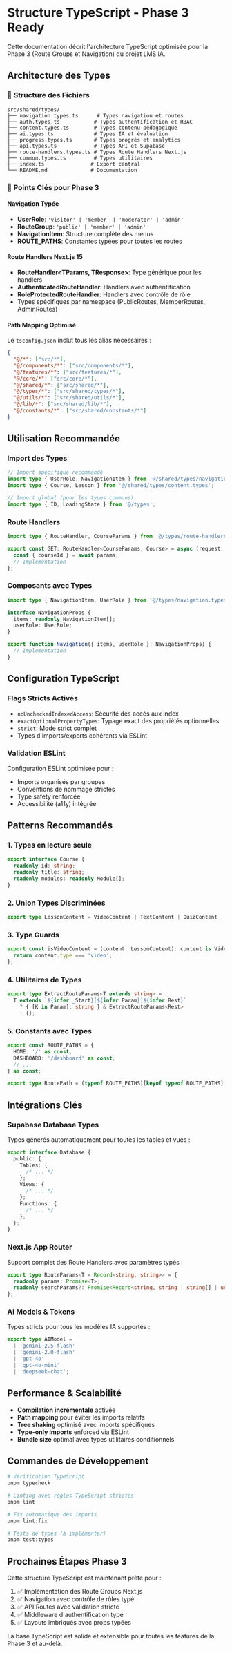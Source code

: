 # Structure TypeScript - Phase 3 Ready

Cette documentation décrit l'architecture TypeScript optimisée pour la Phase 3 (Route Groups et Navigation) du projet LMS IA.

## Architecture des Types

### 📁 Structure des Fichiers

```
src/shared/types/
├── navigation.types.ts      # Types navigation et routes
├── auth.types.ts           # Types authentification et RBAC
├── content.types.ts        # Types contenu pédagogique
├── ai.types.ts             # Types IA et évaluation
├── progress.types.ts       # Types progrès et analytics
├── api.types.ts            # Types API et Supabase
├── route-handlers.types.ts # Types Route Handlers Next.js
├── common.types.ts         # Types utilitaires
├── index.ts               # Export central
└── README.md              # Documentation
```

### 🎯 Points Clés pour Phase 3

#### Navigation Typée

- **UserRole**: `'visitor' | 'member' | 'moderator' | 'admin'`
- **RouteGroup**: `'public' | 'member' | 'admin'`
- **NavigationItem**: Structure complète des menus
- **ROUTE_PATHS**: Constantes typées pour toutes les routes

#### Route Handlers Next.js 15

- **RouteHandler<TParams, TResponse>**: Type générique pour les handlers
- **AuthenticatedRouteHandler**: Handlers avec authentification
- **RoleProtectedRouteHandler**: Handlers avec contrôle de rôle
- Types spécifiques par namespace (PublicRoutes, MemberRoutes, AdminRoutes)

#### Path Mapping Optimisé

Le `tsconfig.json` inclut tous les alias nécessaires :

```json
{
  "@/*": ["src/*"],
  "@/components/*": ["src/components/*"],
  "@/features/*": ["src/features/*"],
  "@/core/*": ["src/core/*"],
  "@/shared/*": ["src/shared/*"],
  "@/types/*": ["src/shared/types/*"],
  "@/utils/*": ["src/shared/utils/*"],
  "@/lib/*": ["src/shared/lib/*"],
  "@/constants/*": ["src/shared/constants/*"]
}
```

## Utilisation Recommandée

### Import des Types

```typescript
// Import spécifique recommandé
import type { UserRole, NavigationItem } from '@/shared/types/navigation.types';
import type { Course, Lesson } from '@/shared/types/content.types';

// Import global (pour les types communs)
import type { ID, LoadingState } from '@/types';
```

### Route Handlers

```typescript
import type { RouteHandler, CourseParams } from '@/types/route-handlers.types';

export const GET: RouteHandler<CourseParams, Course> = async (request, { params }) => {
  const { courseId } = await params;
  // Implementation
};
```

### Composants avec Types

```typescript
import type { NavigationItem, UserRole } from '@/types/navigation.types';

interface NavigationProps {
  items: readonly NavigationItem[];
  userRole: UserRole;
}

export function Navigation({ items, userRole }: NavigationProps) {
  // Implementation
}
```

## Configuration TypeScript

### Flags Stricts Activés

- `noUncheckedIndexedAccess`: Sécurité des accès aux index
- `exactOptionalPropertyTypes`: Typage exact des propriétés optionnelles
- `strict`: Mode strict complet
- Types d'imports/exports cohérents via ESLint

### Validation ESLint

Configuration ESLint optimisée pour :

- Imports organisés par groupes
- Conventions de nommage strictes
- Type safety renforcée
- Accessibilité (a11y) intégrée

## Patterns Recommandés

### 1. Types en lecture seule

```typescript
export interface Course {
  readonly id: string;
  readonly title: string;
  readonly modules: readonly Module[];
}
```

### 2. Union Types Discriminées

```typescript
export type LessonContent = VideoContent | TextContent | QuizContent | ExerciseContent;
```

### 3. Type Guards

```typescript
export const isVideoContent = (content: LessonContent): content is VideoContent => {
  return content.type === 'video';
};
```

### 4. Utilitaires de Types

```typescript
export type ExtractRouteParams<T extends string> =
  T extends `${infer _Start}[${infer Param}]${infer Rest}`
    ? { [K in Param]: string } & ExtractRouteParams<Rest>
    : {};
```

### 5. Constants avec Types

```typescript
export const ROUTE_PATHS = {
  HOME: '/' as const,
  DASHBOARD: '/dashboard' as const,
  // ...
} as const;

export type RoutePath = (typeof ROUTE_PATHS)[keyof typeof ROUTE_PATHS];
```

## Intégrations Clés

### Supabase Database Types

Types générés automatiquement pour toutes les tables et vues :

```typescript
export interface Database {
  public: {
    Tables: {
      /* ... */
    };
    Views: {
      /* ... */
    };
    Functions: {
      /* ... */
    };
  };
}
```

### Next.js App Router

Support complet des Route Handlers avec paramètres typés :

```typescript
export type RouteParams<T = Record<string, string>> = {
  readonly params: Promise<T>;
  readonly searchParams?: Promise<Record<string, string | string[] | undefined>>;
};
```

### AI Models & Tokens

Types stricts pour tous les modèles IA supportés :

```typescript
export type AIModel =
  | 'gemini-2.5-flash'
  | 'gemini-2.0-flash'
  | 'gpt-4o'
  | 'gpt-4o-mini'
  | 'deepseek-chat';
```

## Performance & Scalabilité

- **Compilation incrémentale** activée
- **Path mapping** pour éviter les imports relatifs
- **Tree shaking** optimisé avec imports spécifiques
- **Type-only imports** enforced via ESLint
- **Bundle size** optimal avec types utilitaires conditionnels

## Commandes de Développement

```bash
# Vérification TypeScript
pnpm typecheck

# Linting avec règles TypeScript strictes
pnpm lint

# Fix automatique des imports
pnpm lint:fix

# Tests de types (à implémenter)
pnpm test:types
```

## Prochaines Étapes Phase 3

Cette structure TypeScript est maintenant prête pour :

1. ✅ Implémentation des Route Groups Next.js
2. ✅ Navigation avec contrôle de rôles typé
3. ✅ API Routes avec validation stricte
4. ✅ Middleware d'authentification typé
5. ✅ Layouts imbriqués avec props typées

La base TypeScript est solide et extensible pour toutes les features de la Phase 3 et au-delà.
